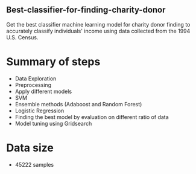 ## Best-classifier-for-finding-charity-donor
Get the best classifier machine learning model for charity donor finding 
to accurately classify individuals' income using data collected from the 1994 U.S. Census.

# Summary of steps
- Data Exploration
- Preprocessing
- Apply different models
- SVM
- Ensemble methods (Adaboost and Random Forest)
- Logistic Regression
- Finding the best model by evaluation on different ratio of data
- Model tuning using Gridsearch

# Data size
- 45222 samples

